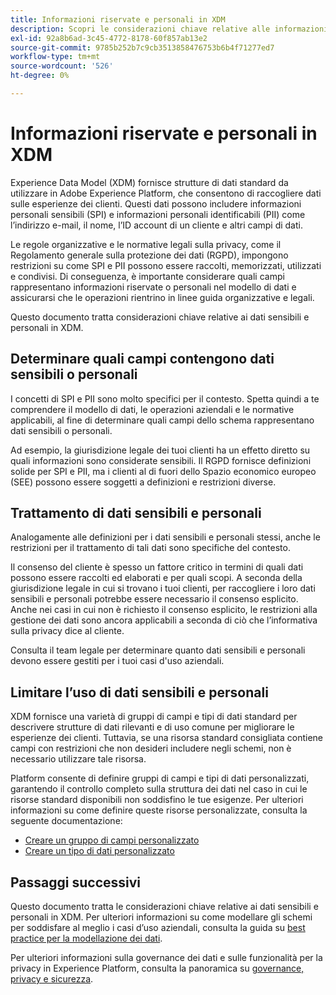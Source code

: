 ```yaml
---
title: Informazioni riservate e personali in XDM
description: Scopri le considerazioni chiave relative alle informazioni personali sensibili (SPI) e alle informazioni personali identificabili (PII) in Experience Data Model (XDM).
exl-id: 92a8b6ad-3c45-4772-8178-60f857ab13e2
source-git-commit: 9785b252b7c9cb3513858476753b6b4f71277ed7
workflow-type: tm+mt
source-wordcount: '526'
ht-degree: 0%

---
```


# Informazioni riservate e personali in XDM

Experience Data Model (XDM) fornisce strutture di dati standard da utilizzare in Adobe Experience Platform, che consentono di raccogliere dati sulle esperienze dei clienti. Questi dati possono includere informazioni personali sensibili (SPI) e informazioni personali identificabili (PII) come l’indirizzo e-mail, il nome, l’ID account di un cliente e altri campi di dati.

Le regole organizzative e le normative legali sulla privacy, come il Regolamento generale sulla protezione dei dati (RGPD), impongono restrizioni su come SPI e PII possono essere raccolti, memorizzati, utilizzati e condivisi. Di conseguenza, è importante considerare quali campi rappresentano informazioni riservate o personali nel modello di dati e assicurarsi che le operazioni rientrino in linee guida organizzative e legali.

Questo documento tratta considerazioni chiave relative ai dati sensibili e personali in XDM.

## Determinare quali campi contengono dati sensibili o personali

I concetti di SPI e PII sono molto specifici per il contesto. Spetta quindi a te comprendere il modello di dati, le operazioni aziendali e le normative applicabili, al fine di determinare quali campi dello schema rappresentano dati sensibili o personali.

Ad esempio, la giurisdizione legale dei tuoi clienti ha un effetto diretto su quali informazioni sono considerate sensibili. Il RGPD fornisce definizioni solide per SPI e PII, ma i clienti al di fuori dello Spazio economico europeo (SEE) possono essere soggetti a definizioni e restrizioni diverse.

## Trattamento di dati sensibili e personali

Analogamente alle definizioni per i dati sensibili e personali stessi, anche le restrizioni per il trattamento di tali dati sono specifiche del contesto.

Il consenso del cliente è spesso un fattore critico in termini di quali dati possono essere raccolti ed elaborati e per quali scopi. A seconda della giurisdizione legale in cui si trovano i tuoi clienti, per raccogliere i loro dati sensibili e personali potrebbe essere necessario il consenso esplicito. Anche nei casi in cui non è richiesto il consenso esplicito, le restrizioni alla gestione dei dati sono ancora applicabili a seconda di ciò che l’informativa sulla privacy dice al cliente.

Consulta il team legale per determinare quanto dati sensibili e personali devono essere gestiti per i tuoi casi d&#39;uso aziendali.

## Limitare l’uso di dati sensibili e personali

XDM fornisce una varietà di gruppi di campi e tipi di dati standard per descrivere strutture di dati rilevanti e di uso comune per migliorare le esperienze dei clienti. Tuttavia, se una risorsa standard consigliata contiene campi con restrizioni che non desideri includere negli schemi, non è necessario utilizzare tale risorsa.

Platform consente di definire gruppi di campi e tipi di dati personalizzati, garantendo il controllo completo sulla struttura dei dati nel caso in cui le risorse standard disponibili non soddisfino le tue esigenze. Per ulteriori informazioni su come definire queste risorse personalizzate, consulta la seguente documentazione:

* [Creare un gruppo di campi personalizzato](../ui/resources/field-groups.md#create)
* [Creare un tipo di dati personalizzato](../ui/resources/data-types.md#create)

<!-- (To include once features are available)
* Marking fields as sensitive
* Remove fields from standard field groups pre-ingestion
* Deprecate fields post-ingestion
-->

## Passaggi successivi

Questo documento tratta le considerazioni chiave relative ai dati sensibili e personali in XDM. Per ulteriori informazioni su come modellare gli schemi per soddisfare al meglio i casi d’uso aziendali, consulta la guida su [best practice per la modellazione dei dati](./best-practices.md).

Per ulteriori informazioni sulla governance dei dati e sulle funzionalità per la privacy in Experience Platform, consulta la panoramica su [governance, privacy e sicurezza](../../landing/governance-privacy-security/overview.md).
